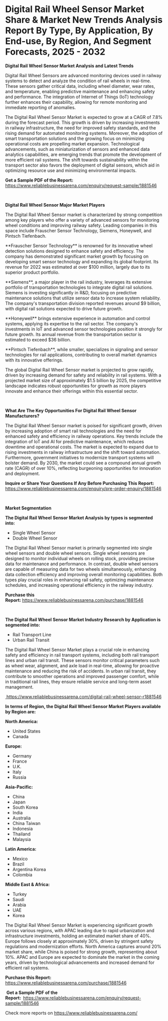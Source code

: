 <p><h1>Digital Rail Wheel Sensor Market Share & Market New Trends Analysis Report By Type, By Application, By End-use, By Region, And Segment Forecasts, 2025 - 2032</h1></p><p><strong>Digital Rail Wheel Sensor Market Analysis and Latest Trends</strong></p>
<p><p>Digital Rail Wheel Sensors are advanced monitoring devices used in railway systems to detect and analyze the condition of rail wheels in real-time. These sensors gather critical data, including wheel diameter, wear rates, and temperature, enabling predictive maintenance and enhancing safety and performance. The integration of Internet of Things (IoT) technology further enhances their capability, allowing for remote monitoring and immediate reporting of anomalies.</p><p>The Digital Rail Wheel Sensor Market is expected to grow at a CAGR of 7.8% during the forecast period. This growth is driven by increasing investments in railway infrastructure, the need for improved safety standards, and the rising demand for automated monitoring systems. Moreover, the adoption of smart transportation solutions and the growing focus on minimizing operational costs are propelling market expansion. Technological advancements, such as miniaturization of sensors and enhanced data analytics capabilities, are emerging trends that promote the development of more efficient rail systems. The shift towards sustainability within the transport sector also favors the deployment of digital sensors, which aid in optimizing resource use and minimizing environmental impacts.</p></p>
<p><strong>Get a Sample PDF of the Report:&nbsp;</strong> <a href="https://www.reliablebusinessarena.com/enquiry/request-sample/1881546?utm_campaign=2262&utm_medium=2&utm_source=Github&utm_content=ia&utm_term=13022025&utm_id=digital-rail-wheel-sensor">https://www.reliablebusinessarena.com/enquiry/request-sample/1881546</a></p>
<p>&nbsp;</p>
<p><strong>Digital Rail Wheel Sensor Major Market Players</strong></p>
<p><p>The Digital Rail Wheel Sensor market is characterized by strong competition among key players who offer a variety of advanced sensors for monitoring wheel conditions and improving railway safety. Leading companies in this space include Frauscher Sensor Technology, Siemens, Honeywell, and Pintsch Tiefenbach.</p><p>**Frauscher Sensor Technology** is renowned for its innovative wheel detection solutions designed to enhance safety and efficiency. The company has demonstrated significant market growth by focusing on developing smart sensor technology and expanding its global footprint. Its revenue for 2022 was estimated at over $100 million, largely due to its superior product portfolio.</p><p>**Siemens**, a major player in the rail industry, leverages its extensive portfolio of transportation technologies to integrate digital rail solutions. Siemens is investing significantly in R&D, focusing on predictive maintenance solutions that utilize sensor data to increase system reliability. The company's transportation division reported revenues around $9 billion, with digital rail solutions expected to drive future growth.</p><p>**Honeywell** brings extensive experience in automation and control systems, applying its expertise to the rail sector. The company's investments in IoT and advanced sensor technologies position it strongly for future growth. Its annual revenue from the transportation sector is estimated to exceed $36 billion.</p><p>**Pintsch Tiefenbach**, while smaller, specializes in signaling and sensor technologies for rail applications, contributing to overall market dynamics with its innovative offerings.</p><p>The global Digital Rail Wheel Sensor market is projected to grow rapidly, driven by increasing demand for safety and reliability in rail systems. With a projected market size of approximately $1.5 billion by 2025, the competitive landscape indicates robust opportunities for growth as more players innovate and enhance their offerings within this essential sector.</p></p>
<p>&nbsp;</p>
<p><strong>What Are The Key Opportunities For Digital Rail Wheel Sensor Manufacturers?</strong></p>
<p><p>The Digital Rail Wheel Sensor market is poised for significant growth, driven by increasing adoption of smart rail technologies and the need for enhanced safety and efficiency in railway operations. Key trends include the integration of IoT and AI for predictive maintenance, which reduces downtime and operational costs. The market is expected to expand due to rising investments in railway infrastructure and the shift toward automation. Furthermore, government initiatives to modernize transport systems will bolster demand. By 2030, the market could see a compound annual growth rate (CAGR) of over 10%, reflecting burgeoning opportunities for innovation and deployment.</p></p>
<p><strong>Inquire or Share Your Questions If Any Before Purchasing This Report:</strong> <a href="https://www.reliablebusinessarena.com/enquiry/pre-order-enquiry/1881546?utm_campaign=2262&utm_medium=2&utm_source=Github&utm_content=ia&utm_term=13022025&utm_id=digital-rail-wheel-sensor">https://www.reliablebusinessarena.com/enquiry/pre-order-enquiry/1881546</a></p>
<p>&nbsp;</p>
<p><strong>Market Segmentation</strong></p>
<p><strong>The Digital Rail Wheel Sensor Market Analysis by types is segmented into:</strong></p>
<p><ul><li>Single Wheel Sensor</li><li>Double Wheel Sensor</li></ul></p>
<p><p>The Digital Rail Wheel Sensor market is primarily segmented into single wheel sensors and double wheel sensors. Single wheel sensors are designed to monitor individual wheels on rolling stock, providing precise data for maintenance and performance. In contrast, double wheel sensors are capable of measuring data for two wheels simultaneously, enhancing data collection efficiency and improving overall monitoring capabilities. Both types play crucial roles in enhancing rail safety, optimizing maintenance schedules, and increasing operational efficiency in the railway industry.</p></p>
<p><strong>Purchase this Report:&nbsp;</strong><a href="https://www.reliablebusinessarena.com/purchase/1881546?utm_campaign=2262&utm_medium=2&utm_source=Github&utm_content=ia&utm_term=13022025&utm_id=digital-rail-wheel-sensor">https://www.reliablebusinessarena.com/purchase/1881546</a></p>
<p>&nbsp;</p>
<p><strong>The Digital Rail Wheel Sensor Market Industry Research by Application is segmented into:</strong></p>
<p><ul><li>Rail Transport Line</li><li>Urban Rail Transit</li></ul></p>
<p><p>The Digital Rail Wheel Sensor Market plays a crucial role in enhancing safety and efficiency in rail transport systems, including both rail transport lines and urban rail transit. These sensors monitor critical parameters such as wheel wear, alignment, and axle load in real-time, allowing for proactive maintenance and reducing the risk of accidents. In urban rail transit, they contribute to smoother operations and improved passenger comfort, while in traditional rail lines, they ensure reliable service and long-term asset management.</p></p>
<p><a href="https://www.reliablebusinessarena.com/digital-rail-wheel-sensor-r1881546?utm_campaign=2262&utm_medium=2&utm_source=Github&utm_content=ia&utm_term=13022025&utm_id=digital-rail-wheel-sensor">&nbsp;https://www.reliablebusinessarena.com/digital-rail-wheel-sensor-r1881546</a></p>
<p><strong>In terms of Region, the Digital Rail Wheel Sensor Market Players available by Region are:</strong></p>
<p>
    <p> <strong> North America: </strong>
        <ul>
            <li>United States</li>
            <li>Canada</li>
        </ul>
        </p> 
    <p> <strong> Europe: </strong>
        <ul>
            <li>Germany</li>
            <li>France</li>
            <li>U.K.</li>
            <li>Italy</li>
            <li>Russia</li>
        </ul>
        </p> 
    <p> <strong> Asia-Pacific: </strong>
        <ul>
            <li>China</li>
            <li>Japan</li>
            <li>South Korea</li>
            <li>India</li>
            <li>Australia</li>
            <li>China Taiwan</li>
            <li>Indonesia</li>
            <li>Thailand</li>
            <li>Malaysia</li>
        </ul>
        </p> 
    <p> <strong> Latin America: </strong>
        <ul>
            <li>Mexico</li>
            <li>Brazil</li>
            <li>Argentina Korea</li>
            <li>Colombia</li>
        </ul>
        </p> 
    <p> <strong> Middle East & Africa: </strong>
        <ul>
            <li>Turkey</li>
            <li>Saudi</li>
            <li>Arabia</li>
            <li>UAE</li>
            <li>Korea</li>
        </ul>
    </p>
    </p>
<p><p>The Digital Rail Wheel Sensor Market is experiencing significant growth across various regions, with APAC leading due to rapid urbanization and infrastructure investments, holding an estimated market share of 40%. Europe follows closely at approximately 30%, driven by stringent safety regulations and modernization efforts. North America captures around 20% market share, while China is poised for strong growth, representing about 10%. APAC and Europe are expected to dominate the market in the coming years, driven by technological advancements and increased demand for efficient rail systems.</p></p>
<p><strong>Purchase this Report: </strong><a href="https://www.reliablebusinessarena.com/purchase/1881546?utm_campaign=2262&utm_medium=2&utm_source=Github&utm_content=ia&utm_term=13022025&utm_id=digital-rail-wheel-sensor">https://www.reliablebusinessarena.com/purchase/1881546</a></p>
<p>&nbsp;<strong>Get a Sample PDF of the Report:&nbsp;&nbsp;</strong><a href="https://www.reliablebusinessarena.com/enquiry/request-sample/1881546?utm_campaign=2262&utm_medium=2&utm_source=Github&utm_content=ia&utm_term=13022025&utm_id=digital-rail-wheel-sensor">https://www.reliablebusinessarena.com/enquiry/request-sample/1881546</a></p>
<p><strong></strong></p>
<p>Check more reports on <a href="https://www.reliablebusinessarena.com/?utm_campaign=2262&utm_medium=2&utm_source=Github&utm_content=ia&utm_term=13022025&utm_id=digital-rail-wheel-sensor">https://www.reliablebusinessarena.com/</a></p>